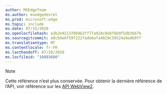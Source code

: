 ```yaml
---
author: MSEdgeTeam
ms.author: msedgedevrel
ms.prod: microsoft-edge
ms.topic: include
ms.date: 07/15/2020
ms.openlocfilehash: e3b2e921370b9b2ff77a928c8d4f6b9f5db3bb7b
ms.sourcegitcommit: e0cb9e6f59f222fade6afa4829c59524a9a9b9ff
ms.translationtype: MT
ms.contentlocale: fr-FR
ms.lasthandoff: 07/20/2020
ms.locfileid: "10883680"
---
```

> [!NOTE]
> Cette référence n’est plus conservée. Pour obtenir la dernière référence de l’API, voir référence sur les [API WebView2][WebView2APIReference].

<!-- image links -->  

<!-- links -->  

[WebView2APIReference]: /microsoft-edge/webview2/webview2-api-reference "Référence sur les API WebView2" 
